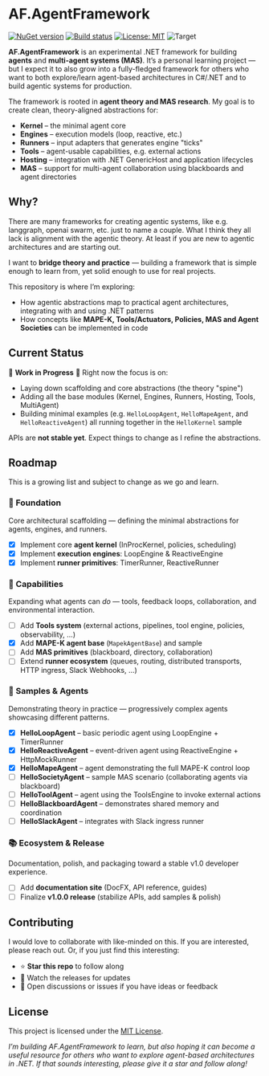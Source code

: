 # AF.AgentFramework

[![NuGet version](https://img.shields.io/nuget/v/AF.AgentFramework.svg)](https://www.nuget.org/packages/AF.AgentFramework/)
[![Build status](https://github.com/runemalm/AF.AgentFramework/actions/workflows/release.yml/badge.svg?branch=master)](https://github.com/runemalm/AF.AgentFramework/actions/workflows/release.yml)
[![License: MIT](https://img.shields.io/badge/License-MIT-yellow.svg)](https://opensource.org/licenses/MIT)
![Target](https://img.shields.io/badge/.NET-9.0-512BD4)

**AF.AgentFramework** is an experimental .NET framework for building **agents** and **multi-agent systems (MAS)**.
It’s a personal learning project — but I expect it to also grow into a fully-fledged framework for others who want to both explore/learn agent-based architectures in C#/.NET and to build agentic systems for production.

The framework is rooted in **agent theory and MAS research**. My goal is to create clean, theory-aligned abstractions for:
- **Kernel** – the minimal agent core
- **Engines** – execution models (loop, reactive, etc.)
- **Runners** – input adapters that generates engine "ticks"
- **Tools** – agent-usable capabilities, e.g. external actions
- **Hosting** – integration with .NET GenericHost and application lifecycles
- **MAS** – support for multi-agent collaboration using blackboards and agent directories

## Why?

There are many frameworks for creating agentic systems, like e.g. langgraph, openai swarm, etc. just to name a couple. What I think they all lack is alignment with the agentic theory. At least if you are new to agentic architectures and are starting out.

I want to **bridge theory and practice** — building a framework that is simple enough to learn from, yet solid enough to use for real projects.

This repository is where I’m exploring:
- How agentic abstractions map to practical agent architectures, integrating with and using .NET patterns
- How concepts like **MAPE-K, Tools/Actuators, Policies, MAS and Agent Societies** can be implemented in code

## Current Status

🚧 **Work in Progress** 🚧 Right now the focus is on:
- Laying down scaffolding and core abstractions (the theory "spine")
- Adding all the base modules (Kernel, Engines, Runners, Hosting, Tools, MultiAgent)
- Building minimal examples (e.g. `HelloLoopAgent`, `HelloMapeAgent`, and `HelloReactiveAgent`) all running together in the `HelloKernel` sample

APIs are **not stable yet**. Expect things to change as I refine the abstractions.

## Roadmap

This is a growing list and subject to change as we go and learn.

### 🧱 Foundation
Core architectural scaffolding — defining the minimal abstractions for agents, engines, and runners.

- [x] Implement core **agent kernel** (InProcKernel, policies, scheduling)
- [x] Implement **execution engines**: LoopEngine & ReactiveEngine
- [x] Implement **runner primitives**: TimerRunner, ReactiveRunner

### 🧩 Capabilities
Expanding what agents can *do* — tools, feedback loops, collaboration, and environmental interaction.

- [ ] Add **Tools system** (external actions, pipelines, tool engine, policies, observability, ...)
- [x] Add **MAPE-K agent base** (`MapekAgentBase`) and sample
- [ ] Add **MAS primitives** (blackboard, directory, collaboration)
- [ ] Extend **runner ecosystem** (queues, routing, distributed transports, HTTP ingress, Slack Webhooks, ...)

### 🤖 Samples & Agents
Demonstrating theory in practice — progressively complex agents showcasing different patterns.

- [x] **HelloLoopAgent** – basic periodic agent using LoopEngine + TimerRunner
- [x] **HelloReactiveAgent** – event-driven agent using ReactiveEngine + HttpMockRunner
- [x] **HelloMapeAgent** – agent demonstrating the full MAPE-K control loop
- [ ] **HelloSocietyAgent** – sample MAS scenario (collaborating agents via blackboard)
- [ ] **HelloToolAgent** – agent using the ToolsEngine to invoke external actions
- [ ] **HelloBlackboardAgent** – demonstrates shared memory and coordination
- [ ] **HelloSlackAgent** – integrates with Slack ingress runner

### 📚 Ecosystem & Release
Documentation, polish, and packaging toward a stable v1.0 developer experience.

- [ ] Add **documentation site** (DocFX, API reference, guides)
- [ ] Finalize **v1.0.0 release** (stabilize APIs, add samples & polish)

## Contributing

I would love to collaborate with like-minded on this. If you are interested, please reach out.
Or, if you just find this interesting:
- ⭐ **Star this repo** to follow along
- 👀 Watch the releases for updates
- 💬 Open discussions or issues if you have ideas or feedback

## License

This project is licensed under the [MIT License](LICENSE).

*I’m building AF.AgentFramework to learn, but also hoping it can become a useful resource for others who want to explore agent-based architectures in .NET. If that sounds interesting, please give it a star and follow along!*